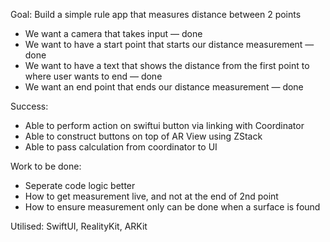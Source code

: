 Goal: Build a simple rule app that measures distance between 2 points
- We want a camera that takes input — done 
- We want to have a start point that starts our distance measurement — done
- We want to have a text that shows the distance from the first point to where user wants to end — done
- We want an end point that ends our distance measurement — done

Success:
- Able to perform action on swiftui button via linking with Coordinator
- Able to construct buttons on top of AR View using ZStack
- Able to pass calculation from coordinator to UI


Work to be done: 
- Seperate code logic better
- How to get measurement live, and not at the end of 2nd point
- How to ensure measurement only can be done when a surface is found

Utilised: SwiftUI, RealityKit, ARKit

